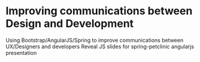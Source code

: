 # Improving communications between Design and Development

Using Bootstrap/AngularJS/Spring to improve communications between UX/Designers and developers
Reveal JS slides for spring-petclinic angularjs presentation
